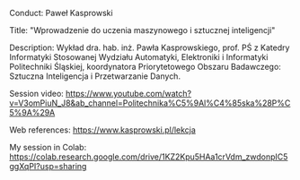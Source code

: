 Conduct: Paweł Kasprowski

Title: "Wprowadzenie do uczenia maszynowego i sztucznej inteligencji"

Description: Wykład dra. hab. inż. Pawła Kasprowskiego, prof. PŚ z Katedry Informatyki Stosowanej Wydziału Automatyki, Elektroniki i Informatyki Politechniki Śląskiej, koordynatora Priorytetowego Obszaru Badawczego: Sztuczna Inteligencja i Przetwarzanie Danych.

Session video: https://www.youtube.com/watch?v=V3omPiuN_J8&ab_channel=Politechnika%C5%9Al%C4%85ska%28P%C5%9A%29A

Web references: https://www.kasprowski.pl/lekcja

My session in Colab: https://colab.research.google.com/drive/1KZ2Kpu5HAa1crVdm_zwdonpIC5ggXqPI?usp=sharing